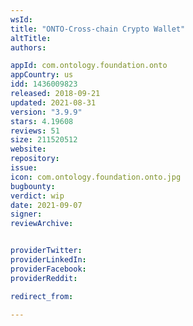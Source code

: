 ```yaml
---
wsId: 
title: "ONTO-Cross-chain Crypto Wallet"
altTitle: 
authors:

appId: com.ontology.foundation.onto
appCountry: us
idd: 1436009823
released: 2018-09-21
updated: 2021-08-31
version: "3.9.9"
stars: 4.19608
reviews: 51
size: 211520512
website: 
repository: 
issue: 
icon: com.ontology.foundation.onto.jpg
bugbounty: 
verdict: wip
date: 2021-09-07
signer: 
reviewArchive:


providerTwitter: 
providerLinkedIn: 
providerFacebook: 
providerReddit: 

redirect_from:

---
```


